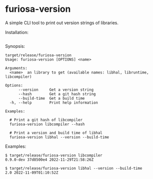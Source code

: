 # furiosa-version
A simple CLI tool to print out version strings of libraries.

Installation:
```
```

Synopsis:
```
target/release/furiosa-version 
Usage: furiosa-version [OPTIONS] <name>

Arguments:
  <name>  an library to get (available names: libhal, libruntime, libcompiler)

Options:
      --version     Get a version string
      --hash        Get a git hash string
      --build-time  Get a build time
  -h, --help        Print help information

Examples:

  # Print a git hash of libcompiler
  furiosa-version libcompiler --hash

  # Print a version and build time of libhal
  furiosa-version libhal --version --build-time
```

Examples:
```
$ target/release/furiosa-version libcompiler
0.9.0-dev 37d8500e4 2022-11-29T21:58:26Z

$ target/release/furiosa-version libhal --version --build-time
2.0 2022-11-09T01:10:52Z
```